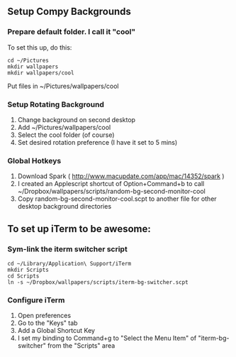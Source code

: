 ## Setup Compy Backgrounds

### Prepare default folder. I call it "cool"
To set this up, do this:

````
cd ~/Pictures
mkdir wallpapers
mkdir wallpapers/cool
````

Put files in ~/Pictures/wallpapers/cool

### Setup Rotating Background
1. Change background on second desktop
1. Add ~/Pictures/wallpapers/cool
1. Select the cool folder (of course)
1. Set desired rotation preference (I have it set to 5 mins)

### Global Hotkeys
1. Download Spark ( http://www.macupdate.com/app/mac/14352/spark )
1. I created an Applescript shortcut of Option+Command+b to call ~/Dropbox/wallpapers/scripts/random-bg-second-monitor-cool
1. Copy random-bg-second-monitor-cool.scpt to another file for other desktop background directories

## To set up iTerm to be awesome:

### Sym-link the iterm switcher script
````
cd ~/Library/Application\ Support/iTerm
mkdir Scripts
cd Scripts
ln -s ~/Dropbox/wallpapers/scripts/iterm-bg-switcher.scpt
````

### Configure iTerm
1. Open preferences
1. Go to the "Keys" tab
1. Add a Global Shortcut Key
1. I set my binding to Command+g to "Select the Menu Item" of "iterm-bg-switcher" from the "Scripts" area
